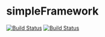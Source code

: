 # simpleFramework

[![Build Status](https://travis-ci.org/pablofmorales/simpleFramework.svg?branch=master)](https://travis-ci.org/pablofmorales/simpleFramework)
[![Build Status](https://codeship.com/projects/27564/status?branch=master)](https://codeship.com/projects/27564/status?branch=master)
